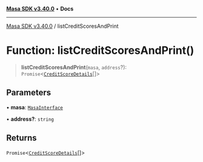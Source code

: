 [**Masa SDK v3.40.0**](../README.md) • **Docs**

***

[Masa SDK v3.40.0](../globals.md) / listCreditScoresAndPrint

# Function: listCreditScoresAndPrint()

> **listCreditScoresAndPrint**(`masa`, `address`?): `Promise`\<[`CreditScoreDetails`](../interfaces/CreditScoreDetails.md)[]\>

## Parameters

• **masa**: [`MasaInterface`](../interfaces/MasaInterface.md)

• **address?**: `string`

## Returns

`Promise`\<[`CreditScoreDetails`](../interfaces/CreditScoreDetails.md)[]\>
